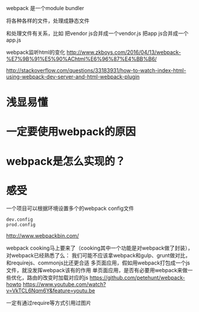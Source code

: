 webpack 是一个module bundler

将各种各样的文件，处理成静态文件

和处理文件有关系，比如
把vendor js合并成一个vendor.js
把app js合并成一个app.js


webpack监听html的变化
http://www.zkboys.com/2016/04/13/webpack-%E7%9B%91%E5%90%AChtml%E6%96%87%E4%BB%B6/

http://stackoverflow.com/questions/33183931/how-to-watch-index-html-using-webpack-dev-server-and-html-webpack-plugin


# 浅显易懂




# 一定要使用webpack的原因




# webpack是怎么实现的？




# 感受
一个项目可以根据环境设置多个的webpack config文件
```
dev.config
prod.config
```





http://www.webpackbin.com/





webpack
cooking马上要来了（cooking其中一个功能是对webpack做了封装），对webpack已经熟悉了么：
我们可能不应该拿webpack和gulp、grunt做对比，和requirejs、commonjs比还更合适
多页面应用，假如用webpack打包成一个js文件，就没发挥webpack该有的作用
单页面应用，是否有必要用webpack来做一些优化，路由的改变时加载对应的js
https://github.com/petehunt/webpack-howto
https://www.youtube.com/watch?v=VkTCL6Nqm6Y&feature=youtu.be



一定有通过require等方式引用过图片

